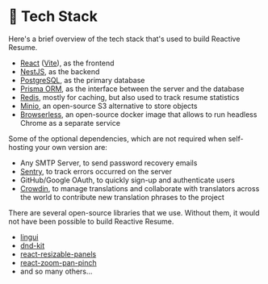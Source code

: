 # 🎒 Tech Stack

Here's a brief overview of the tech stack that's used to build Reactive Resume.

* [React](https://react.dev/) ([Vite](https://vitejs.dev/)), as the frontend
* [NestJS](https://nestjs.com/), as the backend
* [PostgreSQL](https://www.postgresql.org/), as the primary database
* [Prisma ORM](https://www.prisma.io/), as the interface between the server and the database
* [Redis](https://redis.io/), mostly for caching, but also used to track resume statistics
* [Minio](https://min.io/), an open-source S3 alternative to store objects
* [Browserless](https://www.browserless.io/), an open-source docker image that allows to run headless Chrome as a separate service

Some of the optional dependencies, which are not required when self-hosting your own version are:

* Any SMTP Server, to send password recovery emails
* [Sentry](https://sentry.io/), to track errors occurred on the server
* GitHub/Google OAuth, to quickly sign-up and authenticate users
* [Crowdin](https://crowdin.com/), to manage translations and collaborate with translators across the world to contribute new translation phrases to the project

There are several open-source libraries that we use. Without them, it would not have been possible to build Reactive Resume.

* [lingui](https://lingui.dev/)
* [dnd-kit](https://dndkit.com/)
* [react-resizable-panels](https://github.com/bvaughn/react-resizable-panels)
* [react-zoom-pan-pinch](https://github.com/BetterTyped/react-zoom-pan-pinch)
* and so many others...
